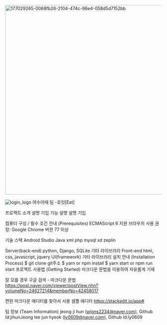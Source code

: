 
<img width="610" alt="177029265-0068fb26-2104-474c-96e4-058d5d7152bb" src="https://user-images.githubusercontent.com/83737075/180098106-b5789a71-2c92-47bb-8b0f-fb6d463713cf.png">

![login_logo](https://user-images.githubusercontent.com/83737075/180099387-9edc52b3-ad9a-42c9-8312-da1c40c0c096.png)
여수어때 팀 -호잇[Eat]

프로잭트 소개
설명 기입
기능 설명
설명 기입

컴퓨터 구성 / 필수 조건 안내 (Prerequisites)
ECMAScript 6 지원 브라우저 사용
권장: Google Chrome 버젼 77 이상

기술 스택 
Android Studio
Java
xml
php
mysql
xd
zeplin



Server(back-end)
python, Django, SQLite
기타 라이브러리
Front-end
html, css, javascript, jquery
UI(framework)
기타 라이브러리
설치 안내 (Installation Process)
$ git clone git주소
$ yarn or npm install
$ yarn start or npm run start
프로젝트 사용법 (Getting Started)
마크다운 문법을 이용하여 자유롭게 기재

잘 모를 경우 구글 검색 - 마크다운 문법 https://post.naver.com/viewer/postView.nhn?volumeNo=24627214&memberNo=42458017

편한 마크다운 에디터를 찾아서 사용 샘플 에디터 https://stackedit.io/app#

팀 정보 (Team Information)
jeong ji hun (wlgns2234@naver.com), Github Id:jihunJeong
lee jun hyeok (ly0609@naver.com), Github Id:ly0609

